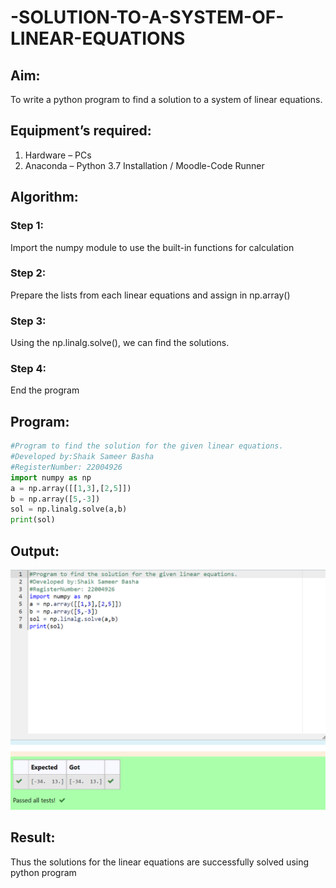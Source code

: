 # -SOLUTION-TO-A-SYSTEM-OF-LINEAR-EQUATIONS
## Aim:
To write a python program to find a solution to a system of linear equations.
## Equipment’s required:
1. 	Hardware – PCs
2. 	Anaconda – Python 3.7 Installation / Moodle-Code Runner
## Algorithm:
### Step 1: 
Import the numpy module to use the built-in functions for calculation
### Step 2: 
Prepare the lists from each linear equations and assign in np.array()
### Step 3: 
Using the np.linalg.solve(), we can find the solutions.
### Step 4: 
End the program
## Program:
```python
#Program to find the solution for the given linear equations. 
#Developed by:Shaik Sameer Basha 
#RegisterNumber: 22004926 
import numpy as np 
a = np.array([[1,3],[2,5]]) 
b = np.array([5,-3]) 
sol = np.linalg.solve(a,b) 
print(sol)
```
## Output:
![model](/solutions_output.png)
## Result: 
Thus the solutions for the linear equations are successfully solved using python program

